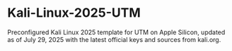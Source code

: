 # Kali-Linux-2025-UTM
Preconfigured Kali Linux 2025 template for UTM on Apple Silicon, updated as of July 29, 2025 with the latest official keys and sources from kali.org.
